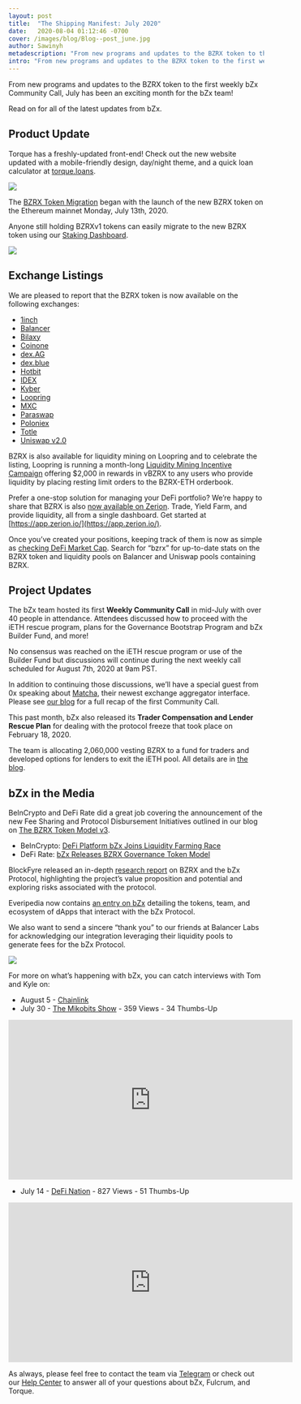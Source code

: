 ```yaml
---
layout: post
title:  "The Shipping Manifest: July 2020"
date:   2020-08-04 01:12:46 -0700
cover: /images/blog/Blog--post_june.jpg
author: Sawinyh
metadescription: "From new programs and updates to the BZRX token to the first weekly bZx Community Call, July has been an exciting month for the bZx team!"
intro: "From new programs and updates to the BZRX token to the first weekly bZx Community Call, July has been an exciting month for the bZx team!"
---
```


From new programs and updates to the BZRX token to the first weekly bZx Community Call, July has been an exciting month for the bZx team!

Read on for all of the latest updates from bZx.

## Product Update

Torque has a freshly-updated front-end! Check out the new website updated with a mobile-friendly design, day/night theme, and a quick loan calculator at [torque.loans](https://torque.loans/).

![](/images/blog/smaugust-image3.png)

The [BZRX Token Migration](https://bzx.network/blog/bzrxv1-token-migration) began with the launch of the new BZRX token on the Ethereum mainnet Monday, July 13th, 2020.

Anyone still holding BZRXv1 tokens can easily migrate to the new BZRX token using our [Staking Dashboard](staking.bzx.network).

![](/images/blog/smaugust-image2.png)

## Exchange Listings

We are pleased to report that the BZRX token is now available on the following exchanges:

- [1inch](https://1inch.exchange/)
- [Balancer](http://balancer.exchange)
- [Bilaxy](https://bilaxy.com/)
- [Coinone](https://coinone.co.kr/)
- [dex.AG](http://dex.ag)
- [dex.blue](http://dex.blue)
- [Hotbit](https://www.hotbit.io/)
- [IDEX](http://idex.market)
- [Kyber](http://kyberswap.com)
- [Loopring](http://loopring.io)
- [MXC](https://www.mxc.com/)
- [Paraswap](http://Paraswap.io)
- [Poloniex](https://poloniex.com/)
- [Totle](http://swap.totle.com)
- [Uniswap v2.0](https://uniswap.info/pair/0xb9b752f7f4a4680eeb327ffe728f46666763a796)

BZRX is also available for liquidity mining on Loopring and to celebrate the listing, Loopring is running a month-long [Liquidity Mining Incentive Campaign](https://medium.com/loopring-protocol/bzrx-eth-liquidity-mining-on-loopring-exchange-7605fbc9e91d) offering $2,000 in rewards in vBZRX to any users who provide liquidity by placing resting limit orders to the BZRX-ETH orderbook.

Prefer a one-stop solution for managing your DeFi portfolio? We’re happy to share that BZRX is also [now available on Zerion](https://twitter.com/zerion_io/status/1283087946598547458). Trade, Yield Farm, and provide liquidity, all from a single dashboard. Get started at [https://app.zerion.io/](https://app.zerion.io/).

Once you’ve created your positions, keeping track of them is now as simple as [checking DeFi Market Cap](https://defimarketcap.io/). Search for “bzrx” for up-to-date stats on the BZRX token and liquidity pools on Balancer and Uniswap pools containing BZRX.

## Project Updates

The bZx team hosted its first **Weekly Community Call** in mid-July with over 40 people in attendance. Attendees discussed how to proceed with the iETH rescue program, plans for the Governance Bootstrap Program and bZx Builder Fund, and more!

No consensus was reached on the iETH rescue program or use of the Builder Fund but discussions will continue during the next weekly call scheduled for August 7th, 2020 at 9am PST.

In addition to continuing those discussions, we’ll have a special guest from 0x speaking about [Matcha](https://matcha.xyz/), their newest exchange aggregator interface. Please see [our blog](https://bzx.network/blog/governance-call-recap) for a full recap of the first Community Call.

This past month, bZx also released its **Trader Compensation and Lender Rescue Plan** for dealing with the protocol freeze that took place on February 18, 2020.

The team is allocating 2,060,000 vesting BZRX to a fund for traders and developed options for lenders to exit the iETH pool. All details are in [the blog](https://bzx.network/blog/compensation-plan).


## bZx in the Media

BeInCrypto and DeFi Rate did a great job covering the announcement of the new Fee Sharing and Protocol Disbursement Initiatives outlined in our blog on [The BZRX Token Model v3](https://bzx.network/blog/bzrx-token).

*   BeInCrypto: [DeFi Platform bZx Joins Liquidity Farming Race](https://beincrypto.com/defi-platform-bzx-joins-liquidity-farming-race/)
*   DeFi Rate: [bZx Releases BZRX Governance Token Model](https://defirate.com/bzrz-token-model/)

BlockFyre released an in-depth [research report](https://drive.google.com/file/d/1_DskcJ01Kny6m1Q8PfIS6_vpxKDLdK7p/view) on BZRX and the bZx Protocol, highlighting the project’s value proposition and potential and exploring risks associated with the protocol.

Everipedia now contains [an entry on bZx](https://everipedia.org/wiki/lang_en/bzx-defi) detailing the tokens, team, and ecosystem of dApps that interact with the bZx Protocol.

We also want to send a sincere “thank you” to our friends at Balancer Labs for acknowledging our integration leveraging their liquidity pools to generate fees for the bZx Protocol.

![](/images/blog/smaugust-image1.png)

For more on what’s happening with bZx, you can catch interviews with Tom and Kyle on:

*   August 5 - [Chainlink](https://www.youtube.com/chainlinkofficial)
*   July 30 - [The Mikobits Show](https://www.youtube.com/watch?v=5NVWpaWVVW8) - 359 Views - 34 Thumbs-Up

<iframe width="560" height="315" src="https://www.youtube.com/embed/5NVWpaWVVW8" frameborder="0" allow="accelerometer; autoplay; encrypted-media; gyroscope; picture-in-picture" allowfullscreen></iframe>


*   July 14 - [DeFi Nation](https://www.facebook.com/DeFiNationPage/videos/757657385003746) - 827 Views - 51 Thumbs-Up

<iframe width="560" height="315" src="https://www.youtube.com/embed/Uav4d7jVRO8" frameborder="0" allow="accelerometer; autoplay; encrypted-media; gyroscope; picture-in-picture" allowfullscreen></iframe>


As always, please feel free to contact the team via [Telegram](https://t.me/b0xNet) or check out our [Help Center](https://help.bzx.network/en/) to answer all of your questions about bZx, Fulcrum, and Torque.
